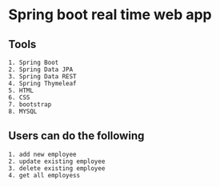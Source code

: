 # Spring boot real time web app

## Tools
    1. Spring Boot
    2. Spring Data JPA
    3. Spring Data REST
    4. Spring Thymeleaf
    5. HTML
    6. CSS
    7. bootstrap
    8. MYSQL
    
## Users can do the following
    1. add new employee
    2. update existing employee
    3. delete existing employee
    4. get all employess
